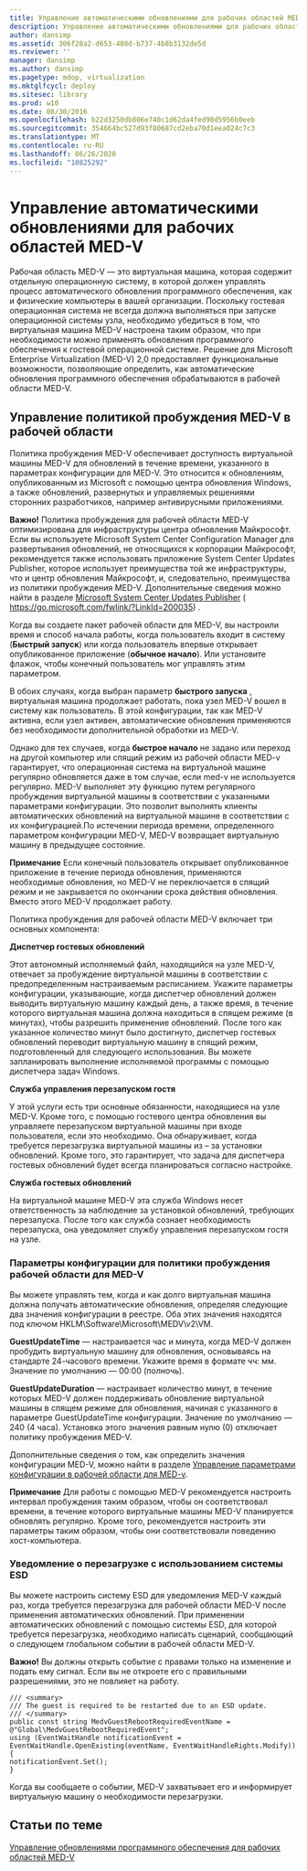 ```yaml
---
title: Управление автоматическими обновлениями для рабочих областей MED-V
description: Управление автоматическими обновлениями для рабочих областей MED-V
author: dansimp
ms.assetid: 306f28a2-d653-480d-b737-4b8b3132de5d
ms.reviewer: ''
manager: dansimp
ms.author: dansimp
ms.pagetype: mdop, virtualization
ms.mktglfcycl: deploy
ms.sitesec: library
ms.prod: w10
ms.date: 08/30/2016
ms.openlocfilehash: b22d3250db806e740c1d62da4fed98d5956b0eeb
ms.sourcegitcommit: 354664bc527d93f80687cd2eba70d1eea024c7c3
ms.translationtype: MT
ms.contentlocale: ru-RU
ms.lasthandoff: 06/26/2020
ms.locfileid: "10825292"
---
```

# Управление автоматическими обновлениями для рабочих областей MED-V


Рабочая область MED-V — это виртуальная машина, которая содержит отдельную операционную систему, в которой должен управлять процесс автоматического обновления программного обеспечения, как и физические компьютеры в вашей организации. Поскольку гостевая операционная система не всегда должна выполняться при запуске операционной системы узла, необходимо убедиться в том, что виртуальная машина MED-V настроена таким образом, что при необходимости можно применять обновления программного обеспечения к гостевой операционной системе. Решение для Microsoft Enterprise Virtualization (MED-V) 2,0 предоставляет функциональные возможности, позволяющие определить, как автоматические обновления программного обеспечения обрабатываются в рабочей области MED-V.

## Управление политикой пробуждения MED-V в рабочей области


Политика пробуждения MED-V обеспечивает доступность виртуальной машины MED-V для обновлений в течение времени, указанного в параметрах конфигурации для MED-V. Это относится к обновлениям, опубликованным из Microsoft с помощью центра обновления Windows, а также обновлений, развернутых и управляемых решениями сторонних разработчиков, например антивирусными приложениями.

**Важно!**  Политика пробуждения для рабочей области MED-V оптимизирована для инфраструктуры центра обновления Майкрософт. Если вы используете Microsoft System Center Configuration Manager для развертывания обновлений, не относящихся к корпорации Майкрософт, рекомендуется также использовать приложение System Center Updates Publisher, которое использует преимущества той же инфраструктуры, что и центр обновления Майкрософт, и, следовательно, преимущества из политики пробуждения MED-V. Дополнительные сведения можно найти в разделе [Microsoft System Center Updates Publisher](https://go.microsoft.com/fwlink/?LinkId=200035) ( https://go.microsoft.com/fwlink/?LinkId=200035) .

 

Когда вы создаете пакет рабочей области для MED-V, вы настроили время и способ начала работы, когда пользователь входит в систему (**Быстрый запуск**) или когда пользователь впервые открывает опубликованное приложение (**обычное начало**). Или установите флажок, чтобы конечный пользователь мог управлять этим параметром.

В обоих случаях, когда выбран параметр **быстрого запуска** , виртуальная машина продолжает работать, пока узел MED-V вошел в систему как пользователь. В этой конфигурации, так как MED-V активна, если узел активен, автоматические обновления применяются без необходимости дополнительной обработки из MED-V.

Однако для тех случаев, когда **быстрое начало** не задано или переход на другой компьютер или спящий режим из рабочей области MED-v гарантирует, что операционная система на виртуальной машине регулярно обновляется даже в том случае, если med-v не используется регулярно. MED-V выполняет эту функцию путем регулярного пробуждения виртуальной машины в соответствии с указанными параметрами конфигурации. Это позволит выполнять клиенты автоматических обновлений на виртуальной машине в соответствии с их конфигурацией.По истечении периода времени, определенного параметром конфигурации MED-V, MED-V возвращает виртуальную машину в предыдущее состояние.

**Примечание**  Если конечный пользователь открывает опубликованное приложение в течение периода обновления, применяются необходимые обновления, но MED-V не переключается в спящий режим и не закрывается по окончании срока действия обновления. Вместо этого MED-V продолжает работу.

 

Политика пробуждения для рабочей области MED-V включает три основных компонента:

**Диспетчер гостевых обновлений**

Этот автономный исполняемый файл, находящийся на узле MED-V, отвечает за пробуждение виртуальной машины в соответствии с предопределенным настраиваемым расписанием. Укажите параметры конфигурации, указывающие, когда диспетчер обновлений должен выводить виртуальную машину каждый день, а также время, в течение которого виртуальная машина должна находиться в спящем режиме (в минутах), чтобы разрешить применение обновлений. После того как указанное количество минут было достигнуто, диспетчер гостевых обновлений переводит виртуальную машину в спящий режим, подготовленный для следующего использования. Вы можете запланировать выполнение исполняемой программы с помощью диспетчера задач Windows.

**Служба управления перезапуском гостя**

У этой услуги есть три основные обязанности, находящиеся на узле MED-V. Кроме того, с помощью гостевого центра обновления вы управляете перезапуском виртуальной машины при входе пользователя, если это необходимо. Она обнаруживает, когда требуется перезагрузка виртуальной машины из – за установки обновлений. Кроме того, это гарантирует, что задача для диспетчера гостевых обновлений будет всегда планироваться согласно настройке.

**Служба гостевых обновлений**

На виртуальной машине MED-V эта служба Windows несет ответственность за наблюдение за установкой обновлений, требующих перезапуска. После того как служба сознает необходимость перезапуска, она уведомляет службу управления перезапуском гостя на узле.

### Параметры конфигурации для политики пробуждения рабочей области для MED-V

Вы можете управлять тем, когда и как долго виртуальная машина должна получать автоматические обновления, определяя следующие два значения конфигурации в реестре. Оба этих значения находятся под ключом HKLM\\Software\\Microsoft\\MEDV\\v2\\VM.

**GuestUpdateTime** — настраивается час и минута, когда MED-V должен пробудить виртуальную машину для обновления, основываясь на стандарте 24-часового времени. Укажите время в формате чч: мм. Значение по умолчанию — 00:00 (полночь).

**GuestUpdateDuration** — настраивает количество минут, в течение которых MED-V должен поддерживать обновление виртуальной машины в спящем режиме для обновления, начиная с указанного в параметре GuestUpdateTime конфигурации. Значение по умолчанию — 240 (4 часа). Установка этого значения равным нулю (0) отключает политику пробуждения MED-V.

Дополнительные сведения о том, как определить значения конфигурации MED-V, можно найти в разделе [Управление параметрами конфигурации в рабочей области для MED-v](managing-med-v-workspace-configuration-settings.md).

**Примечание**  Для работы с помощью MED-V рекомендуется настроить интервал пробуждения таким образом, чтобы он соответствовал времени, в течение которого виртуальные машины MED-V планируется обновлять регулярно. Кроме того, рекомендуется настроить эти параметры таким образом, чтобы они соответствовали поведению хост-компьютера.

 

### Уведомление о перезагрузке с использованием системы ESD

Вы можете настроить систему ESD для уведомления MED-V каждый раз, когда требуется перезагрузка для рабочей области MED-V после применения автоматических обновлений. При применении автоматических обновлений с помощью системы ESD, для которой требуется перезагрузка, необходимо написать сценарий, сообщающий о следующем глобальном событии в рабочей области MED-V.

**Важно!**  Вы должны открыть событие с правами только на изменение и подать ему сигнал. Если вы не откроете его с правильными разрешениями, это не повлияет на работу.

 

``` syntax
/// <summary>
/// The guest is required to be restarted due to an ESD update.
/// </summary>
public const string MedvGuestRebootRequiredEventName = @"Global\MedvGuestRebootRequiredEvent";
using (EventWaitHandle notificationEvent = 
EventWaitHandle.OpenExisting(eventName, EventWaitHandleRights.Modify))
{
notificationEvent.Set();
}
```

Когда вы сообщаете о событии, MED-V захватывает его и информирует виртуальную машину о необходимости перезагрузки.

## Статьи по теме


[Управление обновлениями программного обеспечения для рабочих областей MED-V](managing-software-updates-for-med-v-workspaces.md)

 

 





